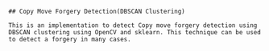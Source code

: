 `## Copy Move Forgery Detection(DBSCAN Clustering)`


`This is an implementation to detect Copy move forgery detection using DBSCAN clustering using OpenCV and sklearn. This technique can be used to detect a forgery in many cases.`
